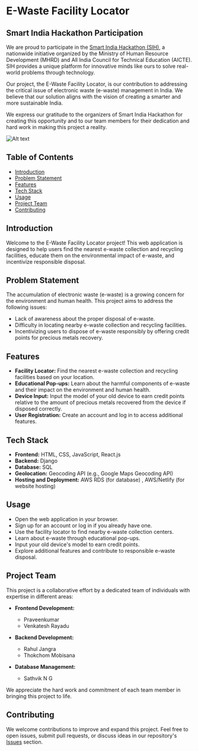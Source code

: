 # E-Waste Facility Locator

## Smart India Hackathon Participation

We are proud to participate in the [Smart India Hackathon (SIH)](https://www.sih.gov.in/), a nationwide initiative organized by the Ministry of Human Resource Development (MHRD) and All India Council for Technical Education (AICTE). SIH provides a unique platform for innovative minds like ours to solve real-world problems through technology.

Our project, the E-Waste Facility Locator, is our contribution to addressing the critical issue of electronic waste (e-waste) management in India. We believe that our solution aligns with the vision of creating a smarter and more sustainable India.

We express our gratitude to the organizers of Smart India Hackathon for creating this opportunity and to our team members for their dedication and hard work in making this project a reality.

![Alt text](https://github.com/leonado10000/EWFL/blob/main/sih.png)

## Table of Contents

- [Introduction](#introduction)
- [Problem Statement](#problem-statement)
- [Features](#features)
- [Tech Stack](#tech-stack)
- [Usage](#usage)
- [Project Team](#project-team)
- [Contributing](#contributing)

## Introduction

Welcome to the E-Waste Facility Locator project! This web application is designed to help users find the nearest e-waste collection and recycling facilities, educate them on the environmental impact of e-waste, and incentivize responsible disposal.

## Problem Statement

The accumulation of electronic waste (e-waste) is a growing concern for the environment and human health. This project aims to address the following issues:

- Lack of awareness about the proper disposal of e-waste.
- Difficulty in locating nearby e-waste collection and recycling facilities.
- Incentivizing users to dispose of e-waste responsibly by offering credit points for precious metals recovery.

## Features

- **Facility Locator:** Find the nearest e-waste collection and recycling facilities based on your location.
- **Educational Pop-ups:** Learn about the harmful components of e-waste and their impact on the environment and human health.
- **Device Input:** Input the model of your old device to earn credit points relative to the amount of precious metals recovered from the device if disposed correctly.
- **User Registration:** Create an account and log in to access additional features.

## Tech Stack

- **Frontend:** HTML, CSS, JavaScript, React.js
- **Backend:** Django
- **Database:** SQL
- **Geolocation:** Geocoding API (e.g., Google Maps Geocoding API)
- **Hosting and Deployment:** AWS RDS (for database) , AWS/Netlify (for website hosting)
  <!-- - **Payment Processing:** [Stripe](https://stripe.com/) (for handling money transfers) -->
    <!-- - **User Authentication:** Firebase Authentication (or custom authentication) -->
    <!-- - **Data Visualization (optional):** D3.js -->

## Usage

- Open the web application in your browser.
- Sign up for an account or log in if you already have one.
- Use the facility locator to find nearby e-waste collection centers.
- Learn about e-waste through educational pop-ups.
- Input your old device's model to earn credit points.
- Explore additional features and contribute to responsible e-waste disposal.

## Project Team

This project is a collaborative effort by a dedicated team of individuals with expertise in different areas:

- **Frontend Development:**

  - Praveenkumar
  - Venkatesh Rayadu

- **Backend Development:**

  - Rahul Jangra
  - Thokchom Mobisana

- **Database Management:**
  - Sathvik N G

We appreciate the hard work and commitment of each team member in bringing this project to life.

## Contributing

We welcome contributions to improve and expand this project. Feel free to open issues, submit pull requests, or discuss ideas in our repository's [Issues](https://github.com/your-repo-name/issues) section.

